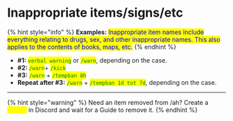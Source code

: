 # Inappropriate items/signs/etc

{% hint style="info" %}
**Examples:** <mark style="color:blue;">Inappropriate item names include everything relating to drugs, sex, and other inappropriate names. This also applies to the contents of books, maps, etc.</mark>
{% endhint %}

* **#1:** <mark style="color:green;">`verbal warning`</mark> or <mark style="color:green;">`/warn`</mark>, depending on the case.
* **#2:** <mark style="color:green;">`/warn`</mark>+ <mark style="color:green;">`/kick`</mark>
* **#3:** <mark style="color:green;">`/warn`</mark> + <mark style="color:green;">`/tempban 8h`</mark>
* **Repeat after #3:** <mark style="color:green;">`/warn`</mark> + <mark style="color:green;">`/tempban 1d tot 7d`</mark>, depending on the case.

***

{% hint style="warning" %}
Need an item removed from /ah? Create a <mark style="color:yellow;">#ticket</mark> in Discord and wait for a Guide to remove it.
{% endhint %}
